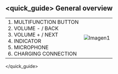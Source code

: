 ## <quick_guide> General overview

|  |  | 
|:-------|:-------|
|1. MULTIFUNCTION BUTTON <br> 2.	VOLUME - / BACK <br> 3.	VOLUME + / NEXT <br> 4.	INDICATOR <br> 5. MICROPHONE 	<br> 6.	CHARGING CONNECTION	|![Imagen1](http://static.energysistem.com/images/manuals/42745/57ad872b90869.jpg)| 
</quick_guide>
